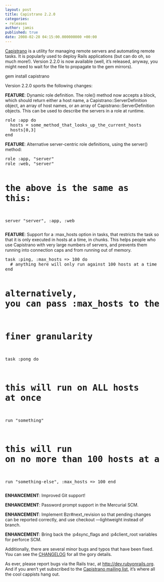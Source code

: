 ```yaml
---
layout: post
title: Capistrano 2.2.0
categories:
- releases
author: jamis
published: true
date: 2008-02-28 04:15:00.000000000 +00:00
---
```

<p><a href="http://www.capify.org">Capistrano</a> is a utility for managing remote servers and automating remote tasks. It is popularly used to deploy Rails applications (but can do oh, so much more!). Version 2.2.0 is now available (well, it&#8217;s released, anyway, you might need to wait for the file to propagate to the gem mirrors).</p>
gem install capistrano
<p>Version 2.2.0 sports the following changes:</p>
<p><strong><span class="caps">FEATURE</span></strong>: Dynamic role definition. The role() method now accepts a block, which should return either a host name, a Capistrano::ServerDefinition object, an array of host names, or an array of Capistrano::ServerDefinition objects. This can be used to describe the servers in a role at runtime.</p>
<pre>role :app do
  hosts = some_method_that_looks_up_the_current_hosts
  hosts[0,3]
end
</pre>
<p><strong><span class="caps">FEATURE</span></strong>: Alternative server-centric role definitions, using the server() method:</p>
<pre>role :app, "server"
role :web, "server"

# the above is the same as this:
server "server", :app, :web
</pre>
<p><strong><span class="caps">FEATURE</span></strong>: Support for a :max_hosts option in tasks, that restricts the task so that it is only executed in <max_hosts> hosts at a time, in chunks. This helps people who use Capistrano with very large numbers of servers, and prevents them running into connection caps and from running out of memory.</p>
<pre>task :ping, :max_hosts =&gt; 100 do
  # anything here will only run against 100 hosts at a time
end

# alternatively, you can pass :max_hosts to the run command itself for
# finer granularity
task :pong do
  # this will run on ALL hosts at once
  run "something"

  # this will run on no more than 100 hosts at a time
  run "something-else", :max_hosts =&gt; 100
end
</pre>
<p><strong><span class="caps">ENHANCEMENT</span></strong>: Improved Git support!</p>
<p><strong><span class="caps">ENHANCEMENT</span></strong>: Password prompt support in the Mercurial <span class="caps">SCM</span>.</p>
<p><strong><span class="caps">ENHANCEMENT</span></strong>: Implement Bzr#next_revision so that pending changes can be reported correctly, and use checkout &#8212;lightweight instead of branch.</p>
<p><strong><span class="caps">ENHANCEMENT</span></strong>: Bring back the :p4sync_flags and :p4client_root variables for perforce <span class="caps">SCM</span>.</p>
<p>Additionally, there are several minor bugs and typos that have been fixed. You can see the <a href="http://svn.rubyonrails.org/rails/tags/capistrano_2-2-0/CHANGELOG"><span class="caps">CHANGELOG</span></a> for all the gory details.</p>
<p>As ever, please report bugs via the Rails trac, at <a href="http://dev.rubyonrails.org">http://dev.rubyonrails.org</a>. And if you aren&#8217;t yet subscribed to the <a href="http://groups.google.com/group/capistrano">Capistrano mailing list</a>, it&#8217;s where all the cool cappists hang out.</p>